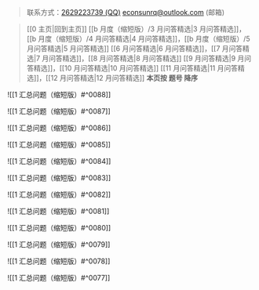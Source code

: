 > 联系方式：<a href="https://qm.qq.com/q/iA1sKuakak">2629223739 (QQ)</a> <a href="mailto:econsunrq@outlook.com">econsunrq@outlook.com (邮箱)</a>

> [[0 主页|回到主页]]
> [[b 月度（缩短版）/3 月问答精选|3 月问答精选]]，[[b 月度（缩短版）/4 月问答精选|4 月问答精选]]，[[b 月度（缩短版）/5 月问答精选|5 月问答精选]]
> [[6 月问答精选|6 月问答精选]]，[[7 月问答精选|7 月问答精选]]，[[8 月问答精选|8 月问答精选]]
> [[9 月问答精选|9 月问答精选]]，[[10 月问答精选|10 月问答精选]]
> [[11 月问答精选|11 月问答精选]]，[[12 月问答精选|12 月问答精选]]
> **本页按 题号 降序**

![[1 汇总问题（缩短版）#^0088]]

![[1 汇总问题（缩短版）#^0087]]

![[1 汇总问题（缩短版）#^0086]]

![[1 汇总问题（缩短版）#^0085]]

![[1 汇总问题（缩短版）#^0084]]

![[1 汇总问题（缩短版）#^0083]]

![[1 汇总问题（缩短版）#^0082]]

![[1 汇总问题（缩短版）#^0081]]

![[1 汇总问题（缩短版）#^0080]]

![[1 汇总问题（缩短版）#^0079]]

![[1 汇总问题（缩短版）#^0078]]

![[1 汇总问题（缩短版）#^0077]]